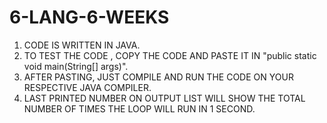 # 6-LANG-6-WEEKS
1. CODE IS WRITTEN IN JAVA.
2. TO TEST THE CODE , COPY THE CODE AND PASTE IT IN "public static void main(String[] args)".
3. AFTER PASTING, JUST COMPILE AND RUN THE CODE ON YOUR RESPECTIVE JAVA COMPILER.
4. LAST PRINTED NUMBER ON OUTPUT LIST WILL SHOW THE TOTAL NUMBER OF TIMES THE LOOP WILL RUN IN 1 SECOND.

